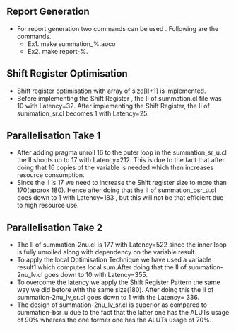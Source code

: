 ## Report Generation
- For report generation two commands can be used . Following are the commands.
    - Ex1. make summation_%.aoco
    - Ex2. make report-%.

## Shift Register Optimisation
- Shift register optimisation with array of size[II+1] is implemented.
- Before implementing the Shift Register , the II of summation.cl file was 10 with Latency=32. After implementing the Shift Register, the II of summation_sr.cl becomes 1 with Latency=25. 

## Parallelisation Take 1
- After adding pragma unroll 16 to the outer loop in the summation_sr_u.cl the II shoots up to 17 with Latency=212. This is due to the fact that after doing that 16 copies of the variable is needed which then increases resource consumption.
- Since the II is 17 we need to increase the Shift register size to more than 170(approx 180). Hence after doing that the II of summation_bsr_u.cl goes down to 1 with Latency=183 , but this will not be that efficient due to high resource use.

## Parallelisation Take 2
- The II of summation-2nu.cl is 177 with Latency=522 since the inner loop is fully unrolled along with  dependency on the variable result.
- To apply the local Optimisation Technique we have used a variable result1 which computes local sum.After doing that the II of summation-2nu_lv.cl goes down to 10 with Latency=355.
- To overcome the latency we apply the Shift Register Pattern the same way we did before with the same size(180). After doing this the II of summation-2nu_lv_sr.cl goes down to 1 with the Latency= 336.
- The design of summation-2nu_lv_sr.cl is superior as compared to summation-bsr_u due to the fact that the latter one has the ALUTs usage of 90% whereas the one former one has the ALUTs usage of 70%.

